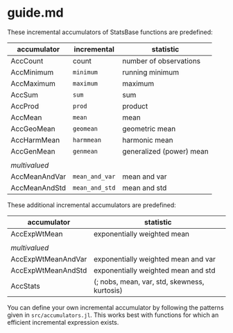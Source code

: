# guide.md

These incremental accumulators of StatsBase functions are predefined:

| accumulator   | incremental    | statistic                |
|---------------|----------------|--------------------------|
| AccCount      | count          | number of observations   |
| AccMinimum    | `minimum`      | running minimum          |
| AccMaximum    | `maximum`      | maximum                  |
| AccSum        | `sum`          | sum                      |
| AccProd       | `prod`         | product                  |
| AccMean       | `mean`         | mean                     |
| AccGeoMean    | `geomean`      | geometric mean           |
| AccHarmMean   | `harmmean`     | harmonic mean            |
| AccGenMean    | `genmean`      | generalized (power) mean |
|               |                |                          |
| *multivalued* |                |                          |
| AccMeanAndVar | `mean_and_var` | mean and var             |
| AccMeanAndStd | `mean_and_std` | mean and std             |

These additional incremental accumulators are predefined:

| accumulator        | statistic                              |
|--------------------|----------------------------------------|
| AccExpWtMean       | exponentially weighted mean            |
|                    |                                        |
| *multivalued*      |                                        |
| AccExpWtMeanAndVar | exponentially weighted mean and var    |
| AccExpWtMeanAndStd | exponentially weighted mean and std    |
| AccStats           | (; nobs, mean, var, std, skewness, kurtosis) |


You can define your own incremental accumulator by following the patterns given in `src/accumulators.jl`.  This works best with functions for which an efficient incremental expression exists.



